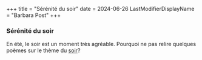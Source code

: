 +++
title = "Sérénité du soir"
date = 2024-06-26
LastModifierDisplayName = "Barbara Post"
+++
### Sérénité du soir

En été, le soir est un moment très agréable. Pourquoi ne pas relire quelques poèmes sur le thème du [soir](/search.html?search-by=soir)?